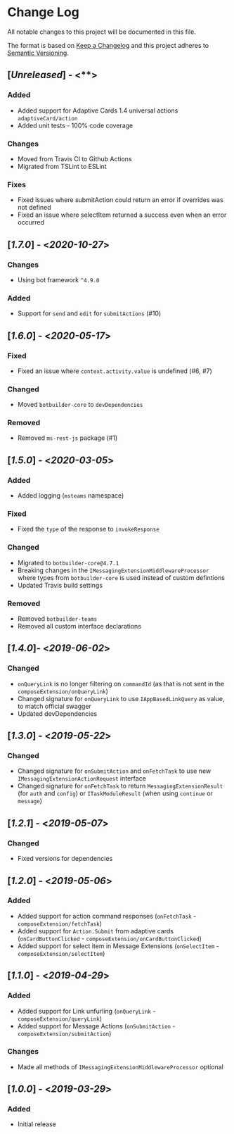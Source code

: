 # Change Log

All notable changes to this project will be documented in this file.

The format is based on [Keep a Changelog](http://keepachangelog.com/)
and this project adheres to [Semantic Versioning](http://semver.org/).

## [*Unreleased*] - <**>

### Added

* Added support for Adaptive Cards 1.4 universal actions `adaptiveCard/action`
* Added unit tests - 100% code coverage

### Changes

* Moved from Travis CI to Github Actions
* Migrated from TSLint to ESLint

### Fixes

* Fixed issues where submitAction could return an error if overrides was not defined
* Fixed an issue where selectItem returned a success even when an error occurred

## [*1.7.0*] - <*2020-10-27*>

### Changes

* Using bot framework `^4.9.0`

### Added

* Support for `send` and `edit` for `submitActions` (#10)

## [*1.6.0*] - <*2020-05-17*>

### Fixed

* Fixed an issue where `context.activity.value` is undefined (#6, #7)

### Changed

* Moved `botbuilder-core` to `devDependencies`

### Removed

* Removed `ms-rest-js` package (#1)

## [*1.5.0*] - <*2020-03-05*>

### Added

* Added logging (`msteams` namespace)

### Fixed

* Fixed the `type` of the response to `invokeResponse`

### Changed

* Migrated to `botbuilder-core@4.7.1`
* Breaking changes in the `IMessagingExtensionMiddlewareProcessor` where
types from `botbuilder-core` is used instead of custom defintions
* Updated Travis build settings

### Removed

* Removed `botbuilder-teams`
* Removed all custom interface declarations

## [*1.4.0*]- <*2019-06-02*>

### Changed

* `onQueryLink` is no longer filtering on `commandId` (as that is not sent in the `composeExtension/onQueryLink`)
* Changed signature for `onQueryLink` to use `IAppBasedLinkQuery` as value, to match official swagger
* Updated devDependencies

## [*1.3.0*] - <*2019-05-22*>

### Changed

* Changed signature for `onSubmitAction` and `onFetchTask` to use new `IMessagingExtensionActionRequest` interface
* Changed signature for `onFetchTask` to return `MessagingExtensionResult` (for `auth` and `config`) or `ITaskModuleResult` (when using `continue` or `message`)

## [*1.2.1*] - <*2019-05-07*>

### Changed
* Fixed versions for dependencies

## [*1.2.0*] - <*2019-05-06*>

### Added
* Added support for action command responses (`onFetchTask` - `composeExtension/fetchTask`)
* Added support for `Action.Submit` from adaptive cards (`onCardButtonClicked` - `composeExtension/onCardButtonClicked`)
* Added support for select item in Message Extensions (`onSelectItem` - `composeExtension/selectItem`)

## [*1.1.0*] - <*2019-04-29*>

### Added
* Added support for Link unfurling (`onQueryLink` - `composeExtension/queryLink`)
* Added support for Message Actions (`onSubmitAction` - `composeExtension/submitAction`)

### Changes
* Made all methods of `IMessagingExtensionMiddlewareProcessor` optional

## [*1.0.0*] - <*2019-03-29*>

### Added
* Initial release